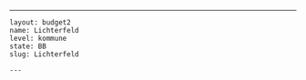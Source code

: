---
    layout: budget2
    name: Lichterfeld
    level: kommune
    state: BB
    slug: Lichterfeld

    ---


    